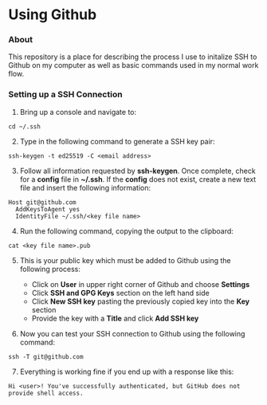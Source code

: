 # Using Github

### About

This repository is a place for describing the process I use to initalize SSH to Github on my computer as well as basic commands used in my normal work flow.

### Setting up a SSH Connection

1. Bring up a console and navigate to:

  ```
  cd ~/.ssh
  ```

2. Type in the following command to generate a SSH key pair:

  ```
  ssh-keygen -t ed25519 -C <email address>
  ```
    
3. Follow all information requested by **ssh-keygen**.  Once complete, check for a **config** file in **~/.ssh**.  If the **config** does not exist, create a new text file and insert the following information:
  ```
  Host git@github.com
    AddKeysToAgent yes
    IdentityFile ~/.ssh/<key file name>
  ```    
      
4. Run the following command, copying the output to the clipboard:

  ```
  cat <key file name>.pub
  ```
    
5. This is your public key which must be added to Github using the following process:

   * Click on **User** in upper right corner of Github and choose **Settings**
   * Click **SSH and GPG Keys** section on the left hand side
   * Click **New SSH key** pasting the previously copied key into the **Key** section
   * Provide the key with a **Title** and click **Add SSH key**

6. Now you can test your SSH connection to Github using the following command:

  ```
  ssh -T git@github.com
  ```

7. Everything is working fine if you end up with a response like this:

  ```
  Hi <user>! You've successfully authenticated, but GitHub does not provide shell access.
  ```
